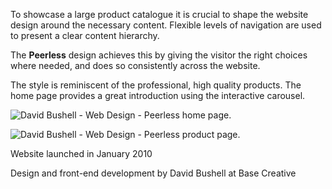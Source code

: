 To showcase a large product catalogue it is crucial to shape the website design around the necessary content. Flexible levels of navigation are used to present a clear content hierarchy.

The **Peerless** design achieves this by giving the visitor the right choices where needed, and does so consistently across the website.

The style is reminiscent of the professional, high quality products. The home page provides a great introduction using the interactive carousel.

![David Bushell - Web Design - Peerless home page.](/images/portfolio/web-design-peerless-1.png)

![David Bushell - Web Design - Peerless product page.](/images/portfolio/web-design-peerless-2.png)

<p class="p--small">Website launched in January 2010</p>

<p class="p--small">Design and front-end development by David Bushell at Base Creative</p>
